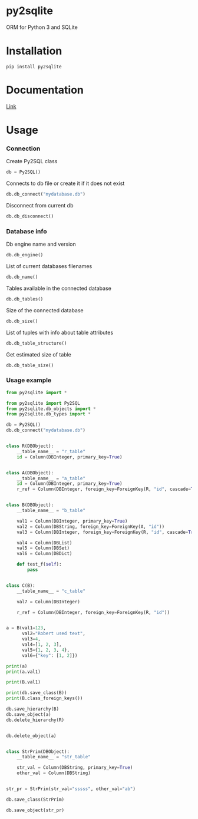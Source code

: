 # py2sqlite
ORM for Python 3 and SQLite 


# Installation
```
pip install py2sqlite
```


# Documentation 

<a href="docs/py2sqlite.html">Link</a>

# Usage

### Connection

Create Py2SQL class
```python
db = Py2SQL()
```

Connects to db file or create it if it does not exist
```python
db.db_connect("mydatabase.db")
```

Disconnect from current db
```python
db.db_disconnect()
```


### Database info

Db engine name and version
```python
db.db_engine()
```

List of current databases filenames
```python
db.db_name()
```

Tables available in the connected database
```python
db.db_tables()
```

Size of the connected database
```python
db.db_size()
```

List of tuples with info about table attributes
```python
db.db_table_structure()

```

Get estimated size of table
```python
db.db_table_size()
```

### 

### Usage example

```python
from py2sqlite import *

from py2sqlite import Py2SQL
from py2sqlite.db_objects import *
from py2sqlite.db_types import *

db = Py2SQL()
db.db_connect("mydatabase.db")


class R(DBObject):
    __table_name__ = "r_table"
    id = Column(DBInteger, primary_key=True)


class A(DBObject):
    __table_name__ = "a_table"
    id = Column(DBInteger, primary_key=True)
    r_ref = Column(DBInteger, foreign_key=ForeignKey(R, "id", cascade=True))


class B(DBObject):
    __table_name__ = "b_table"

    val1 = Column(DBInteger, primary_key=True)
    val2 = Column(DBString, foreign_key=ForeignKey(A, "id"))
    val3 = Column(DBInteger, foreign_key=ForeignKey(R, "id", cascade=True))

    val4 = Column(DBList)
    val5 = Column(DBSet)
    val6 = Column(DBDict)

    def test_f(self):
        pass


class C(B):
    __table_name__ = "c_table"

    val7 = Column(DBInteger)

    r_ref = Column(DBInteger, foreign_key=ForeignKey(R, "id"))


a = B(val1=123,
      val2="Robert used text",
      val3=4,
      val4=[1, 2, 3],
      val5={1, 2, 3, 4},
      val6={"key": [1, 2]})

print(a)
print(a.val1)

print(B.val1)

print(db.save_class(B))
print(B.class_foreign_keys())

db.save_hierarchy(B)
db.save_object(a)
db.delete_hierarchy(R)


db.delete_object(a)


class StrPrim(DBObject):
    __table_name__ = "str_table"

    str_val = Column(DBString, primary_key=True)
    other_val = Column(DBString)


str_pr = StrPrim(str_val="sssss", other_val="ab")

db.save_class(StrPrim)

db.save_object(str_pr)

```
